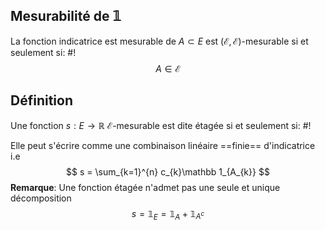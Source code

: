 ## Mesurabilité de $\mathbb 1$
La fonction indicatrice est mesurable de $A \subset E$ est $(\mathcal E, \mathcal E)$-mesurable si et seulement si: #!
$$A \in \mathcal E$$

## Définition
Une fonction $s: E \to \mathbb{R}$ $\mathcal E$-mesurable est dite étagée si et seulement si: #!

Elle peut s'écrire comme une combinaison linéaire ==finie== d'indicatrice i.e
$$
s = \sum_{k=1}^{n} c_{k}\mathbb 1_{A_{k}}
$$**Remarque**: Une fonction étagée n'admet pas une seule et unique décomposition $$
s = \mathbb 1_{E} = \mathbb 1_{A} + \mathbb 1_{A^c}
$$